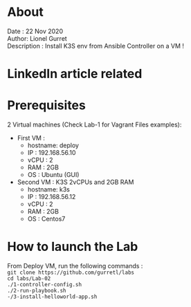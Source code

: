 # About
Date : 22 Nov 2020  
Author: Lionel Gurret  
Description : Install K3S env from Ansible Controller on a VM !
# LinkedIn article related
# Prerequisites
2 Virtual machines (Check Lab-1 for Vagrant Files examples):  
* First VM :  
    * hostname: deploy
    * IP : 192.168.56.10
    * vCPU : 2
    * RAM : 2GB
    * OS : Ubuntu (GUI)
* Second VM : K3S 2vCPUs and 2GB RAM  
    * hostname: k3s
    * IP : 192.168.56.12
    * vCPU : 2
    * RAM : 2GB
    * OS : Centos7
# How to launch the Lab
From Deploy VM, run the following commands :  
`git clone https://github.com/gurretl/labs`  
`cd labs/Lab-02`  
`./1-controller-config.sh`  
`./2-run-playbook.sh`  
`-/3-install-helloworld-app.sh`  

